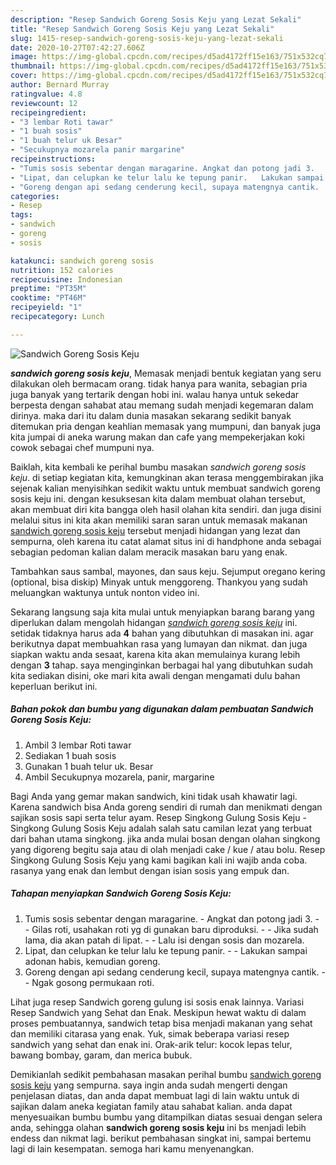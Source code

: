 ```yaml
---
description: "Resep Sandwich Goreng Sosis Keju yang Lezat Sekali"
title: "Resep Sandwich Goreng Sosis Keju yang Lezat Sekali"
slug: 1415-resep-sandwich-goreng-sosis-keju-yang-lezat-sekali
date: 2020-10-27T07:42:27.606Z
image: https://img-global.cpcdn.com/recipes/d5ad4172ff15e163/751x532cq70/sandwich-goreng-sosis-keju-foto-resep-utama.jpg
thumbnail: https://img-global.cpcdn.com/recipes/d5ad4172ff15e163/751x532cq70/sandwich-goreng-sosis-keju-foto-resep-utama.jpg
cover: https://img-global.cpcdn.com/recipes/d5ad4172ff15e163/751x532cq70/sandwich-goreng-sosis-keju-foto-resep-utama.jpg
author: Bernard Murray
ratingvalue: 4.8
reviewcount: 12
recipeingredient:
- "3 lembar Roti tawar"
- "1 buah sosis"
- "1 buah telur uk Besar"
- "Secukupnya mozarela panir margarine"
recipeinstructions:
- "Tumis sosis sebentar dengan maragarine. Angkat dan potong jadi 3.   Gilas roti, usahakan roti yg di gunakan baru diproduksi.   Jika sudah lama, dia akan patah di lipat.   Lalu isi dengan sosis dan mozarela."
- "Lipat, dan celupkan ke telur lalu ke tepung panir.   Lakukan sampai adonan habis, kemudian goreng."
- "Goreng dengan api sedang cenderung kecil, supaya matengnya cantik.   Ngak gosong permukaan roti."
categories:
- Resep
tags:
- sandwich
- goreng
- sosis

katakunci: sandwich goreng sosis 
nutrition: 152 calories
recipecuisine: Indonesian
preptime: "PT35M"
cooktime: "PT46M"
recipeyield: "1"
recipecategory: Lunch

---
```



![Sandwich Goreng Sosis Keju](https://img-global.cpcdn.com/recipes/d5ad4172ff15e163/751x532cq70/sandwich-goreng-sosis-keju-foto-resep-utama.jpg)

<b><i>sandwich goreng sosis keju</i></b>, Memasak menjadi bentuk kegiatan yang seru dilakukan oleh bermacam orang. tidak hanya para wanita, sebagian pria juga banyak yang tertarik dengan hobi ini. walau hanya untuk sekedar berpesta dengan sahabat atau memang sudah menjadi kegemaran dalam dirinya. maka dari itu dalam dunia masakan sekarang sedikit banyak ditemukan pria dengan keahlian memasak yang mumpuni, dan banyak juga kita jumpai di aneka warung makan dan cafe yang mempekerjakan koki cowok sebagai chef mumpuni nya.

Baiklah, kita kembali ke perihal bumbu masakan <i>sandwich goreng sosis keju</i>. di setiap kegiatan kita, kemungkinan akan terasa menggembirakan jika sejenak kalian menyisihkan sedikit waktu untuk membuat sandwich goreng sosis keju ini. dengan kesuksesan kita dalam membuat olahan tersebut, akan membuat diri kita bangga oleh hasil olahan kita sendiri. dan juga disini melalui situs ini kita akan memiliki saran saran untuk memasak makanan <u>sandwich goreng sosis keju</u> tersebut menjadi hidangan yang lezat dan sempurna, oleh karena itu catat alamat situs ini di handphone anda sebagai sebagian pedoman kalian dalam meracik masakan baru yang enak.

Tambahkan saus sambal, mayones, dan saus keju. Sejumput oregano kering (optional, bisa diskip) Minyak untuk menggoreng. Thankyou yang sudah meluangkan waktunya untuk nonton video ini.


Sekarang langsung saja kita mulai untuk menyiapkan barang barang yang diperlukan dalam mengolah hidangan <u><i>sandwich goreng sosis keju</i></u> ini. setidak tidaknya harus ada <b>4</b> bahan yang dibutuhkan di masakan ini. agar berikutnya dapat membuahkan rasa yang lumayan dan nikmat. dan juga siapkan waktu anda sesaat, karena kita akan memulainya kurang lebih dengan <b>3</b> tahap. saya menginginkan berbagai hal yang dibutuhkan sudah kita sediakan disini, oke mari kita awali dengan mengamati dulu bahan keperluan berikut ini.

<!--inarticleads1-->

##### Bahan pokok dan bumbu yang digunakan dalam pembuatan Sandwich Goreng Sosis Keju:

1. Ambil 3 lembar Roti tawar
1. Sediakan 1 buah sosis
1. Gunakan 1 buah telur uk. Besar
1. Ambil Secukupnya mozarela, panir, margarine


Bagi Anda yang gemar makan sandwich, kini tidak usah khawatir lagi. Karena sandwich bisa Anda goreng sendiri di rumah dan menikmati dengan sajikan sosis sapi serta telur ayam. Resep Singkong Gulung Sosis Keju - Singkong Gulung Sosis Keju adalah salah satu camilan lezat yang terbuat dari bahan utama singkong. jika anda mulai bosan dengan olahan singkong yang digoreng begitu saja atau di olah menjadi cake / kue / atau bolu. Resep Singkong Gulung Sosis Keju yang kami bagikan kali ini wajib anda coba. rasanya yang enak dan lembut dengan isian sosis yang empuk dan. 

<!--inarticleads2-->

##### Tahapan menyiapkan Sandwich Goreng Sosis Keju:

1. Tumis sosis sebentar dengan maragarine. - Angkat dan potong jadi 3.  -  - Gilas roti, usahakan roti yg di gunakan baru diproduksi.  -  - Jika sudah lama, dia akan patah di lipat.  -  - Lalu isi dengan sosis dan mozarela.
1. Lipat, dan celupkan ke telur lalu ke tepung panir.  -  - Lakukan sampai adonan habis, kemudian goreng.
1. Goreng dengan api sedang cenderung kecil, supaya matengnya cantik.  -  - Ngak gosong permukaan roti.


Lihat juga resep Sandwich goreng gulung isi sosis enak lainnya. Variasi Resep Sandwich yang Sehat dan Enak. Meskipun hewat waktu di dalam proses pembuatannya, sandwich tetap bisa menjadi makanan yang sehat dan memiliki citarasa yang enak. Yuk, simak beberapa variasi resep sandwich yang sehat dan enak ini. Orak-arik telur: kocok lepas telur, bawang bombay, garam, dan merica bubuk. 

Demikianlah sedikit pembahasan masakan perihal bumbu <u>sandwich goreng sosis keju</u> yang sempurna. saya ingin anda sudah mengerti dengan penjelasan diatas, dan anda dapat membuat lagi di lain waktu untuk di sajikan dalam aneka kegiatan family atau sahabat kalian. anda dapat menyesuaikan bumbu bumbu yang ditampilkan diatas sesuai dengan selera anda, sehingga olahan <b>sandwich goreng sosis keju</b> ini bs menjadi lebih endess dan nikmat lagi. berikut pembahasan singkat ini, sampai bertemu lagi di lain kesempatan. semoga hari kamu menyenangkan.
